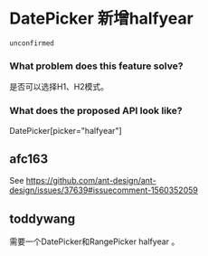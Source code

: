# DatePicker 新增halfyear

`unconfirmed`

### What problem does this feature solve?

是否可以选择H1、H2模式。

### What does the proposed API look like?

DatePicker[picker="halfyear"]

<!-- generated by ant-design-issue-helper. DO NOT REMOVE -->

## afc163

See https://github.com/ant-design/ant-design/issues/37639#issuecomment-1560352059

## toddywang

需要一个DatePicker和RangePicker halfyear 。
